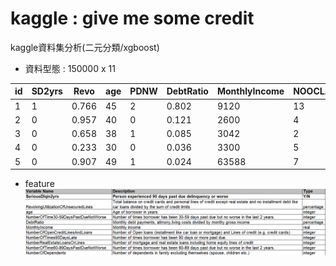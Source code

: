 # kaggle : give me some credit
kaggle資料集分析(二元分類/xgboost)

* 資料型態 : 150000 x 11 

id|SD2yrs|Revo|age|PDNW|DebtRatio|MonthlyIncome|NOOCLAL|NOT90DL|NRELOL|NOTDPDNW|NOD
---|---|---|---|---|---|---|---|---|---|---|---
1|1|0.766|45|2|0.802|9120|13|0|6|0|2
2|0|0.957|40|0|0.121|2600|4|0|0|0|1
3|0|0.658|38|1|0.085|3042|2|1|0|0|0
4|0|0.233|30|0|0.036|3300|5|0|0|0|0
5|0|0.907|49|1|0.024|63588|7|0|1|0|0

* feature
![](Data/feature.png)
